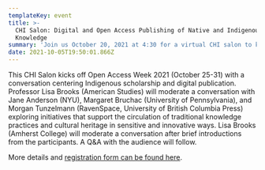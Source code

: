 ```yaml
---
templateKey: event
title: >-
  CHI Salon: Digital and Open Access Publishing of Native and Indigenous
  Knowledge
summary: 'Join us October 20, 2021 at 4:30 for a virtual CHI salon to kick off OA Week'
date: 2021-10-05T19:50:01.866Z
---
```

This CHI Salon kicks off Open Access Week 2021 (October 25-31) with a conversation centering Indigenous scholarship and digital publication. Professor Lisa Brooks (American Studies) will moderate a conversation with Jane Anderson (NYU), Margaret Bruchac (University of Pennsylvania), and Morgan Tunzelmann (RavenSpace, University of British Columbia Press) exploring initiatives that support the circulation of traditional knowledge practices and cultural heritage in sensitive and innovative ways. Lisa Brooks (Amherst College) will moderate a conversation after brief introductions from the participants. A Q&A with the audience will follow.

More details and [registration form can be found here](https://amherstcollege.zoom.us/meeting/register/tJMrf-quqTkoEtabrBHJ2cFHGcYm5hM1ZJ1v).